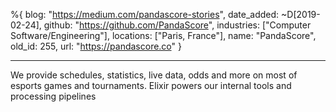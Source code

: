 %{
  blog: "https://medium.com/pandascore-stories",
  date_added: ~D[2019-02-24],
  github: "https://github.com/PandaScore",
  industries: ["Computer Software/Engineering"],
  locations: ["Paris, France"],
  name: "PandaScore",
  old_id: 255,
  url: "https://pandascore.co"
}

---

We provide schedules, statistics, live data, odds and more on most of esports games and tournaments. Elixir powers our internal tools and processing pipelines
